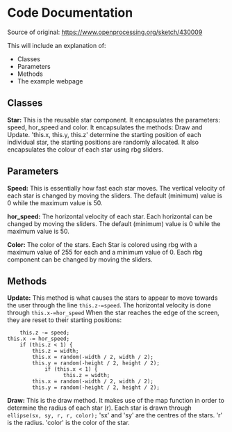 # Code Documentation
Source of original: https://www.openprocessing.org/sketch/430009

This will include an explanation of:
- Classes
- Parameters
- Methods
- The example webpage

## Classes
**Star:** This is the reusable star component. It encapsulates the parameters: speed, hor_speed and color. It encapsulates the methods: Draw and Update. 'this.x, this.y, this.z' determine the starting position of each individual star, the starting positions are randomly allocated. It also encapsulates the colour of each star using rbg sliders.

## Parameters

**Speed:** This is essentially how fast each star moves. The vertical velocity of each star is changed by moving the sliders. The default (minimum) value is 0 while the maximum value is 50.

**hor_speed:** The horizontal velocity of each star. Each horizontal can be changed by moving the sliders. The default (minimum) value is 0 while the maximum value is 50.

**Color:** The color of the stars. Each Star is colored using rbg with a maximum value of 255 for each and a minimum value of 0. Each rbg component can be changed by moving the sliders.

## Methods
**Update:** This method is what causes the stars to appear to move towards the user through the line `this.z-=speed`. The horizontal velocity is done through `this.x-=hor_speed` When the star reaches the edge of the screen, they are reset to their starting positions:

     
        this.z -= speed;
	this.x -= hor_speed;
        if (this.z < 1) {
            this.z = width;
            this.x = random(-width / 2, width / 2);
            this.y = random(-height / 2, height / 2);
				if (this.x < 1) {
					  this.z = width;
            this.x = random(-width / 2, width / 2);
            this.y = random(-height / 2, height / 2);
            
         
         
            
           
            

**Draw:** This is the draw method.  It makes use of the map function in order to determine the radius of each star (r). Each star is drawn through `ellipse(sx, sy, r, r, color);` 
'sx' and 'sy' are the centres of the stars. 'r' is the radius. 'color' is the color of the star.
